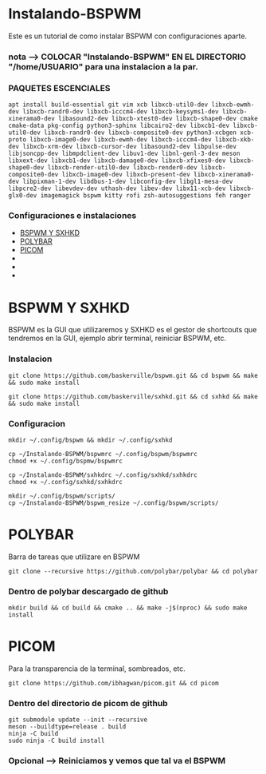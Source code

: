 # Instalando-BSPWM
Este es un tutorial de como instalar BSPWM con configuraciones aparte.

### nota --> COLOCAR "Instalando-BSPWM" EN EL DIRECTORIO "/home/USUARIO" para una instalacion a la par.

### PAQUETES ESCENCIALES
```shell
apt install build-essential git vim xcb libxcb-util0-dev libxcb-ewmh-dev libxcb-randr0-dev libxcb-icccm4-dev libxcb-keysyms1-dev libxcb-xinerama0-dev libasound2-dev libxcb-xtest0-dev libxcb-shape0-dev cmake cmake-data pkg-config python3-sphinx libcairo2-dev libxcb1-dev libxcb-util0-dev libxcb-randr0-dev libxcb-composite0-dev python3-xcbgen xcb-proto libxcb-image0-dev libxcb-ewmh-dev libxcb-icccm4-dev libxcb-xkb-dev libxcb-xrm-dev libxcb-cursor-dev libasound2-dev libpulse-dev libjsoncpp-dev libmpdclient-dev libuv1-dev libnl-genl-3-dev meson libxext-dev libxcb1-dev libxcb-damage0-dev libxcb-xfixes0-dev libxcb-shape0-dev libxcb-render-util0-dev libxcb-render0-dev libxcb-composite0-dev libxcb-image0-dev libxcb-present-dev libxcb-xinerama0-dev libpixman-1-dev libdbus-1-dev libconfig-dev libgl1-mesa-dev libpcre2-dev libevdev-dev uthash-dev libev-dev libx11-xcb-dev libxcb-glx0-dev imagemagick bspwm kitty rofi zsh-autosuggestions feh ranger
```
### Configuraciones e instalaciones
- [BSPWM Y SXHKD](#bspwm-y-sxhkd)
- [POLYBAR](#polybar)
- [PICOM](#picom)
-
-
-

# BSPWM Y SXHKD
BSPWM es la GUI que utilizaremos y SXHKD es el gestor de shortcouts que tendremos en la GUI, ejemplo abrir terminal, reiniciar BSPWM, etc.
### Instalacion

```shell
git clone https://github.com/baskerville/bspwm.git && cd bspwm && make && sudo make install
```
```shell
git clone https://github.com/baskerville/sxhkd.git && cd sxhkd && make && sudo make install
```

### Configuracion

```shell
mkdir ~/.config/bspwm && mkdir ~/.config/sxhkd
```
```shell
cp ~/Instalando-BSPWM/bspwmrc ~/.config/bspwm/bspwmrc
chmod +x ~/.config/bspmw/bspwmrc
```
```shell
cp ~/Instalando-BSPWM/sxhkdrc ~/.config/sxhkd/sxhkdrc
chmod +x ~/.config/sxhkd/sxhkdrc
```
```shell
mkdir ~/.config/bspwm/scripts/
cp ~/Instalando-BSPWM/bspwm_resize ~/.config/bspwm/scripts/
```

# POLYBAR
Barra de tareas que utilizare en BSPWM

```shell
git clone --recursive https://github.com/polybar/polybar && cd polybar
```
### Dentro de polybar descargado de github
```shell
mkdir build && cd build && cmake .. && make -j$(nproc) && sudo make install
```

# PICOM
Para la transparencia de la terminal, sombreados, etc.
```shell
git clone https://github.com/ibhagwan/picom.git && cd picom
```
### Dentro del directorio de picom de github
```shell
git submodule update --init --recursive
meson --buildtype=release . build
ninja -C build
sudo ninja -C build install
```
### Opcional --> Reiniciamos y vemos que tal va el BSPWM
